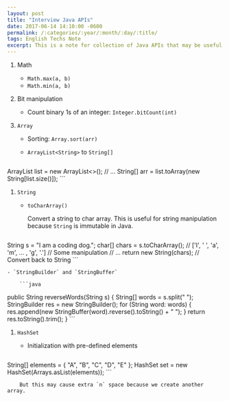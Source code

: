 ```yaml
---
layout: post
title: "Interview Java APIs"
date: 2017-06-14 14:10:00 -0600
permalink: /:categories/:year/:month/:day/:title/
tags: English Techs Note
excerpt: This is a note for collection of Java APIs that may be useful in coding interviews.
---
```


1. Math

    - `Math.max(a, b)`
    - `Math.min(a, b)`

1. Bit manipulation

    - Count binary 1s of an integer: `Integer.bitCount(int)`

1. `Array`

    - Sorting: `Array.sort(arr)`

    - `ArrayList<String>` to `String[]`

        ```java
ArrayList<String> list = new ArrayList<>();
// ...
String[] arr = list.toArray(new String[list.size()]);
        ```

1. `String`

    - `toCharArray()`

        Convert a string to char array. This is useful for string manipulation because `String` is immutable in Java.

        ```java
String s = "I am a coding dog.";
char[] chars = s.toCharArray(); // ['I', ' ', 'a', 'm', ... , 'g', '.']
// Some manipulation
// ...
return new String(chars); // Convert back to String
        ```

    - `StringBuilder` and `StringBuffer`

        ```java
public String reverseWords(String s) {
  String[] words = s.split(" ");
  StringBuilder res = new StringBuilder();
  for (String word: words) {
          res.append(new StringBuffer(word).reverse().toString() + " ");
  }
  return res.toString().trim();
}
        ```

1. `HashSet`

    - Initialization with pre-defined elements

        ```java
String[] elements = { "A", "B", "C", "D", "E" };
HashSet set = new HashSet(Arrays.asList(elements));
        ```

        But this may cause extra `n` space because we create another array.
